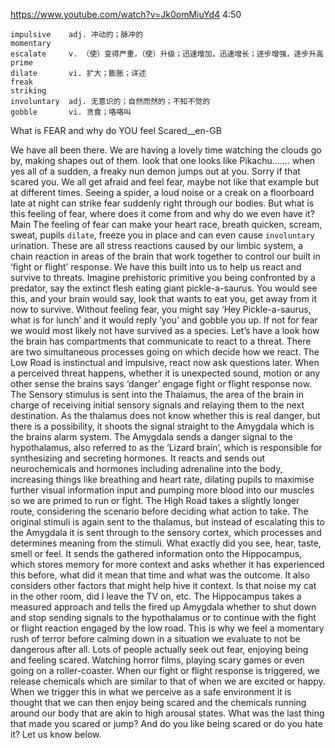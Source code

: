 https://www.youtube.com/watch?v=Jk0omMiuYd4
4:50

```  
impulsive    adj. 冲动的；脉冲的
momentary  
escalate     v. （使）变得严重，（使）升级；迅速增加，迅速增长；逐步增强，逐步升高
prime    
dilate       vi. 扩大；膨胀；详述
freak  
striking    
involuntary  adj. 无意识的；自然而然的；不知不觉的
gobble       vi. 贪食；咯咯叫
```

What is FEAR and why do YOU feel Scared__en-GB

We have all been there. We are having a lovely time watching the clouds go by, making shapes out of them. look that one looks like Pikachu……. when yes all of a sudden, a freaky nun demon jumps out at you. Sorry if that scared you. We all get afraid and feel fear, maybe not like that example but at different times. Seeing a spider, a loud noise or a creak on a floorboard late at night can strike fear suddenly right through our bodies. But what is this feeling of fear, where does it come from and why do we even have it? Main The feeling of fear can make your heart race, breath quicken, scream, sweat, pupils `dilate`, freeze you in place and can even cause `involuntary` urination. These are all stress reactions caused by our limbic system, a chain reaction in areas of the brain that work together to control our built in ‘fight or flight’ response. We have this built into us to help us react and survive to threats. Imagine prehistoric primitive you being confronted by a predator, say the extinct flesh eating giant pickle-a-saurus. You would see this, and your brain would say, look that wants to eat you, get away from it now to survive. Without feeling fear, you might say ‘Hey Pickle-a-saurus, what is for lunch’ and it would reply ‘you’ and gobble you up. If not for fear we would most likely not have survived as a species. Let’s have a look how the brain has compartments that communicate to react to a threat. There are two simultaneous processes going on which decide how we react. The Low Road is instinctual and impulsive, react now ask questions later. When a perceived threat happens, whether it is unexpected sound, motion or any other sense the brains says ‘danger’ engage fight or flight response now. The Sensory stimulus is sent into the Thalamus, the area of the brain in charge of receiving initial sensory signals and relaying them to the next destination. As the thalamus does not know whether this is real danger, but there is a possibility, it shoots the signal straight to the Amygdala which is the brains alarm system. The Amygdala sends a danger signal to the hypothalamus, also referred to as the ‘Lizard brain’, which is responsible for synthesizing and secreting hormones. It reacts and sends out neurochemicals and hormones including adrenaline into the body, increasing things like breathing and heart rate, dilating pupils to maximise further visual information input and pumping more blood into our muscles so we are primed to run or fight. The High Road takes a slightly longer route, considering the scenario before deciding what action to take. The original stimuli is again sent to the thalamus, but instead of escalating this to the Amygdala it is sent through to the sensory cortex, which processes and determines meaning from the stimuli. What exactly did you see, hear, taste, smell or feel. It sends the gathered information onto the Hippocampus, which stores memory for more context and asks whether it has experienced this before, what did it mean that time and what was the outcome. It also considers other factors that might help hive it context. Is that noise my cat in the other room, did I leave the TV on, etc. The Hippocampus takes a measured approach and tells the fired up Amygdala whether to shut down and stop sending signals to the hypothalamus or to continue with the fight or flight reaction engaged by the low road. This is why we feel a momentary rush of terror before calming down in a situation we evaluate to not be dangerous after all. Lots of people actually seek out fear, enjoying being and feeling scared. Watching horror films, playing scary games or even going on a roller-coaster. When our fight or flight response is triggered, we release chemicals which are similar to that of when we are excited or happy. When we trigger this in what we perceive as a safe environment it is thought that we can then enjoy being scared and the chemicals running around our body that are akin to high arousal states. What was the last thing that made you scared or jump? And do you like being scared or do you hate it? Let us know below. 